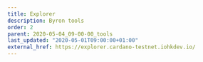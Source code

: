 ```yaml
---
title: Explorer
description: Byron tools
order: 2
parent: 2020-05-04_09-00-00_tools
last_updated: "2020-05-01T09:00:00+01:00"
external_href: https://explorer.cardano-testnet.iohkdev.io/
---
```

